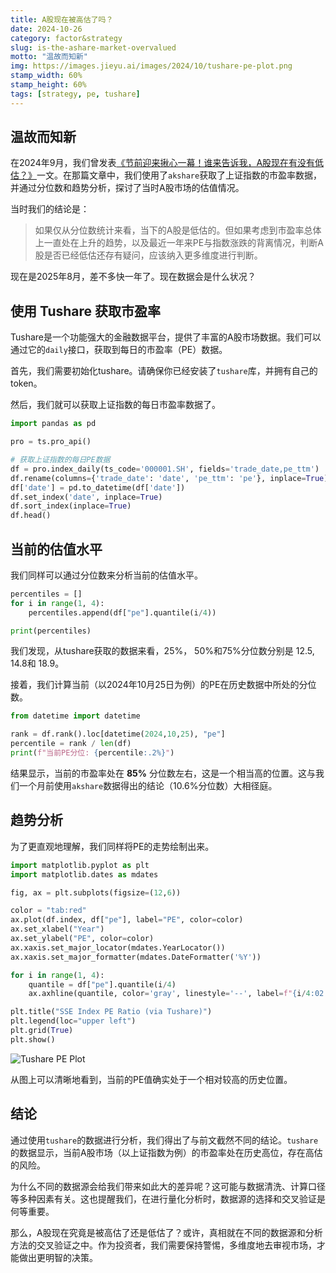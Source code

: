 ```yaml
---
title: A股现在被高估了吗？
date: 2024-10-26
category: factor&strategy
slug: is-the-ashare-market-overvalued
motto: "温故而知新"
img: https://images.jieyu.ai/images/2024/10/tushare-pe-plot.png
stamp_width: 60%
stamp_height: 60%
tags: [strategy, pe, tushare]
---
```


## 温故而知新

在2024年9月，我们曾发表[《节前迎来揪心一幕！谁来告诉我，A股现在有没有低估？》](https://www.zillionare.com/blog/posts/factor-strategy/Is-the-A-share-market-undervalued.html)一文。在那篇文章中，我们使用了`akshare`获取了上证指数的市盈率数据，并通过分位数和趋势分析，探讨了当时A股市场的估值情况。

当时我们的结论是：

> 如果仅从分位数统计来看，当下的A股是低估的。但如果考虑到市盈率总体上一直处在上升的趋势，以及最近一年来PE与指数涨跌的背离情况，判断A股是否已经低估还存有疑问，应该纳入更多维度进行判断。

现在是2025年8月，差不多快一年了。现在数据会是什么状况？

## 使用 Tushare 获取市盈率

Tushare是一个功能强大的金融数据平台，提供了丰富的A股市场数据。我们可以通过它的`daily`接口，获取到每日的市盈率（PE）数据。

首先，我们需要初始化tushare。请确保你已经安装了`tushare`库，并拥有自己的token。

然后，我们就可以获取上证指数的每日市盈率数据了。

```python
import pandas as pd

pro = ts.pro_api()

# 获取上证指数的每日PE数据
df = pro.index_daily(ts_code='000001.SH', fields='trade_date,pe_ttm')
df.rename(columns={'trade_date': 'date', 'pe_ttm': 'pe'}, inplace=True)
df['date'] = pd.to_datetime(df['date'])
df.set_index('date', inplace=True)
df.sort_index(inplace=True)
df.head()
```

## 当前的估值水平

我们同样可以通过分位数来分析当前的估值水平。

```python
percentiles = []
for i in range(1, 4):
    percentiles.append(df["pe"].quantile(i/4))

print(percentiles)
```

我们发现，从tushare获取的数据来看，25%， 50%和75%分位数分别是 12.5, 14.8和 18.9。

接着，我们计算当前（以2024年10月25日为例）的PE在历史数据中所处的分位数。

```python
from datetime import datetime

rank = df.rank().loc[datetime(2024,10,25), "pe"]
percentile = rank / len(df)
print(f"当前PE分位: {percentile:.2%}")

```

结果显示，当前的市盈率处在 **85%** 分位数左右，这是一个相当高的位置。这与我们一个月前使用`akshare`数据得出的结论（10.6%分位数）大相径庭。

## 趋势分析

为了更直观地理解，我们同样将PE的走势绘制出来。

```python
import matplotlib.pyplot as plt
import matplotlib.dates as mdates

fig, ax = plt.subplots(figsize=(12,6))

color = "tab:red"
ax.plot(df.index, df["pe"], label="PE", color=color)
ax.set_xlabel("Year")
ax.set_ylabel("PE", color=color)
ax.xaxis.set_major_locator(mdates.YearLocator())
ax.xaxis.set_major_formatter(mdates.DateFormatter('%Y'))

for i in range(1, 4):
    quantile = df["pe"].quantile(i/4)
    ax.axhline(quantile, color='gray', linestyle='--', label=f"{i/4:02.0%}")

plt.title("SSE Index PE Ratio (via Tushare)")
plt.legend(loc="upper left")
plt.grid(True)
plt.show()
```

![Tushare PE Plot](https://images.jieyu.ai/images/2024/10/tushare-pe-plot.png)

从图上可以清晰地看到，当前的PE值确实处于一个相对较高的历史位置。

## 结论

通过使用`tushare`的数据进行分析，我们得出了与前文截然不同的结论。`tushare`的数据显示，当前A股市场（以上证指数为例）的市盈率处在历史高位，存在高估的风险。

为什么不同的数据源会给我们带来如此大的差异呢？这可能与数据清洗、计算口径等多种因素有关。这也提醒我们，在进行量化分析时，数据源的选择和交叉验证是何等重要。

那么，A股现在究竟是被高估了还是低估了？或许，真相就在不同的数据源和分析方法的交叉验证之中。作为投资者，我们需要保持警惕，多维度地去审视市场，才能做出更明智的决策。